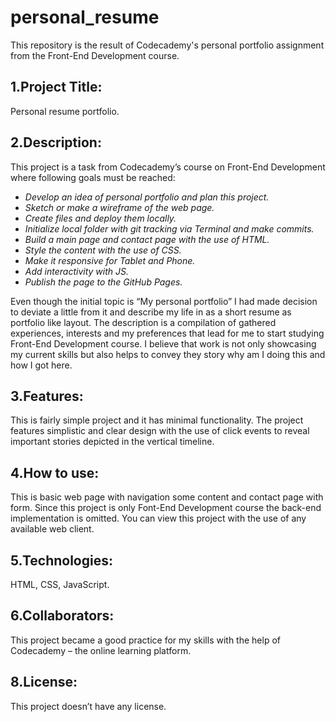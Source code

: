 # personal_resume
This repository is the result of Codecademy's personal portfolio assignment from the Front-End Development course.

## 1.Project Title: 
Personal resume portfolio.

## 2.Description: 
This project is a task from Codecademy’s course on Front-End Development where following goals must be reached:

- _Develop an idea of personal portfolio and plan this project._
- _Sketch or make a wireframe of the web page._
- _Create files and deploy them locally._
- _Initialize local folder with git tracking via Terminal and make commits._
- _Build a main page and contact page with the use of HTML._
- _Style the content with the use of CSS._
- _Make it responsive for Tablet and Phone._
- _Add interactivity with JS._
- _Publish the page to the GitHub Pages._

Even though the initial topic is “My personal portfolio” I had made decision to deviate a little from it and describe my life in as a short resume as portfolio like layout. 
The description is a compilation of gathered experiences, interests and my preferences that lead for me to start studying Front-End Development course. I believe that work is not only showcasing my current skills but also helps to convey they story why am I doing this and how I got here.

## 3.Features: 
This is fairly simple project and it has minimal functionality.
The project features simplistic and clear design with the use of click events to reveal important stories depicted in the vertical timeline.

## 4.How to use:
This is basic web page with navigation some content and contact page with form. Since this project is only Font-End Development course the back-end implementation is omitted.
You can view this project with the use of any available web client.

## 5.Technologies: 
HTML, CSS, JavaScript.

## 6.Collaborators: 
This project became a good practice for my skills with the help of Codecademy – the online learning platform.

## 8.License:
This project doesn’t have any license.
